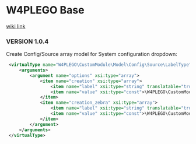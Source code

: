 W4PLEGO Base
=====================

[wiki link](https://pm.web4pro.com.ua/projects/lego-web4pro-base/wiki)

### VERSION 1.0.4

Create Config/Source array model for System configuration dropdown:
```xml
 <virtualType name="W4PLEGO\CustomModule\Model\Config\Source\LabelType" type="W4PLEGO\Base\Model\Config\Source\InputType">
     <arguments>
         <argument name="options" xsi:type="array">
             <item name="creation" xsi:type="array">
                 <item name="label" xsi:type="string" translatable="true">Label Creation</item>
                 <item name="value" xsi:type="const">\W4PLEGO\CustomModule\Helper\Config::LABEL_CREATION</item>
             </item>
             <item name="creation_zebra" xsi:type="array">
                 <item name="label" xsi:type="string" translatable="true">Label Creation Zebra</item>
                 <item name="value" xsi:type="const">\W4PLEGO\CustomModule\Helper\Config::LABEL_CREATION_ZEBRA</item>
             </item>
         </argument>
     </arguments>
 </virtualType>
```
